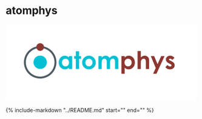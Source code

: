 # atomphys

<p align="center">
  <a href="https://mgrau.github.io/atomphys/"><img src="img/logo.svg" alt="atomphys logo"></a>
</p>

{%
    include-markdown "../README.md"
    start="<!--intro-start-->"
    end="<!--intro-end-->"
%}




